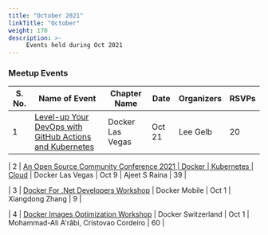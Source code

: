 ```yaml
---
title: "October 2021"
linkTitle: "October"
weight: 170
description: >-
     Events held during Oct 2021
---
```



### Meetup Events

| S. No. | Name of Event    |  Chapter Name | Date | Organizers  | RSVPs | 
|-----------|-----------|-------------|----------------|-------------|------------|
| 1 | [Level-up Your DevOps with GitHub Actions and Kubernetes](https://www.meetup.com/Docker-Las-Vegas/events/280923134/) | Docker Las Vegas | Oct 21 | Lee Gelb | 20 | <br>

| 2 | [An Open Source Community Conference 2021 | Docker | Kubernetes | Cloud](https://www.meetup.com/Docker-Bangalore/events/280618190/) | Docker Las Vegas | Oct 9 | Ajeet S Raina | 39 | <br>

| 3 | [Docker For .Net Developers Workshop](https://www.meetup.com/Docker-Mobile/events/280556207/) | Docker Mobile | Oct 1 | Xiangdong Zhang | 9 | <br>

| 4 | [Docker Images Optimization Workshop](https://www.meetup.com/Docker-Switzerland) | Docker Switzerland | Oct 1 | Mohammad-Ali A'râbi, Cristovao Cordeiro | 60 | <br>
